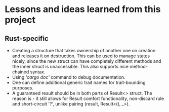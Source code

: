 # Lessons and ideas learned from this project

## Rust-specific

- Creating a structure that takes ownership of another one on creation and releases it on destruction. This can be used to manage states nicely, since the new struct can have completely different methods and the inner struct is unaccessible. This also supports nice method-chained syntax.
- Using *'cargo doc'* command to debug documentation.
- One can define additional generic trait names for trait-bounding purposes.
- A guaranteed result should be in both parts of Result<> struct. The reason is - it still allows for Result comfort functionality, non-discard rule and short-circuit '?', unlike pairing (result, Result<(), _>).
